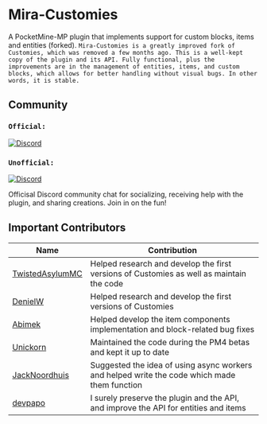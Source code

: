 # Mira-Customies

A PocketMine-MP plugin that implements support for custom blocks, items and entities (forked). 
`Mira-Customies is a greatly improved fork of Customies, which was removed a few months ago. This is a well-kept copy of the plugin and its API. Fully functional, plus the improvements are in the management of entities, items, and custom blocks, which allows for better handling without visual bugs. In other words, it is stable.`


## Community

### `Official:`
<a href="https://discord.gg/Tm6wGxWqgh"><img src="https://img.shields.io/discord/989466131305754625?label=discord&color=7289DA&logo=discord" alt="Discord" /></a>
### `Unofficial:`
<a href="https://discord.gg/scon"><img src="https://img.shields.io/discord/989466131305754625?label=discord&color=7289DA&logo=discord" alt="Discord" /></a>

Officisal Discord community chat for socializing, receiving help with the plugin, and sharing creations. Join in on the
fun!


## Important Contributors

| Name                                                  | Contribution                                                                                 |
|-------------------------------------------------------|----------------------------------------------------------------------------------------------|
| [TwistedAsylumMC](https://github.com/TwistedAsylumMC) | Helped research and develop the first versions of Customies as well as maintain the code     |
| [DenielW](https://github.com/DenielWorld)             | Helped research and develop the first versions of Customies                                  |
| [Abimek](https://github.com/abimek)                   | Helped develop the item components implementation and block-related bug fixes                |
| [Unickorn](https://github.com/Unickorn)               | Maintained the code during the PM4 betas and kept it up to date                              |
| [JackNoordhuis](https://github.com/JackNoordhuis)     | Suggested the idea of using async workers and helped write the code which made them function |
| [devpapo](https://github.com/devpapo)                 | I surely preserve the plugin and the API, and improve the API for entities and items         |